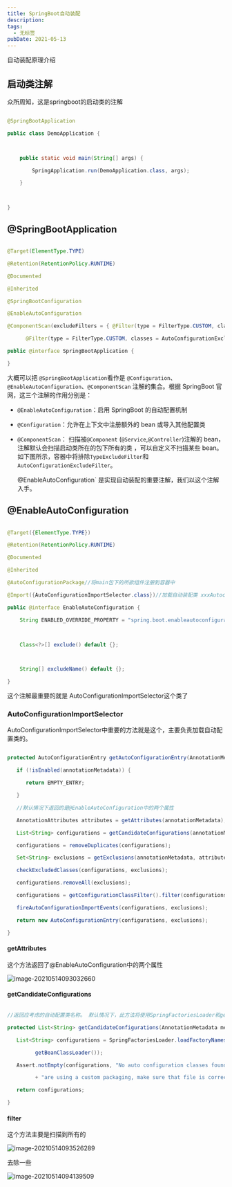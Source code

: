 ```yaml
---
title: SpringBoot自动装配
description: 
tags:
  - 无标签
pubDate: 2021-05-13
---
```



自动装配原理介绍



<!-- more -->



## 启动类注解



众所周知，这是springboot的启动类的注解



```java

@SpringBootApplication

public class DemoApplication {



    public static void main(String[] args) {

        SpringApplication.run(DemoApplication.class, args);

    }



}

```



## @SpringBootApplication



```java

@Target(ElementType.TYPE)

@Retention(RetentionPolicy.RUNTIME)

@Documented

@Inherited

@SpringBootConfiguration

@EnableAutoConfiguration

@ComponentScan(excludeFilters = { @Filter(type = FilterType.CUSTOM, classes = TypeExcludeFilter.class),

      @Filter(type = FilterType.CUSTOM, classes = AutoConfigurationExcludeFilter.class) })

public @interface SpringBootApplication {

}

```



大概可以把 `@SpringBootApplication`看作是 `@Configuration`、`@EnableAutoConfiguration`、`@ComponentScan` 注解的集合。根据 SpringBoot 官网，这三个注解的作用分别是：



- `@EnableAutoConfiguration`：启用 SpringBoot 的自动配置机制



- `@Configuration`：允许在上下文中注册额外的 bean 或导入其他配置类



- `@ComponentScan`： 扫描被`@Component` (`@Service`,`@Controller`)注解的 bean，注解默认会扫描启动类所在的包下所有的类 ，可以自定义不扫描某些 bean。如下图所示，容器中将排除`TypeExcludeFilter`和`AutoConfigurationExcludeFilter`。



  @EnableAutoConfiguration` 是实现自动装配的重要注解，我们以这个注解入手。



## @EnableAutoConfiguration



```java

@Target({ElementType.TYPE})

@Retention(RetentionPolicy.RUNTIME)

@Documented

@Inherited

@AutoConfigurationPackage//将main包下的所欲组件注册到容器中

@Import({AutoConfigurationImportSelector.class})//加载自动装配类 xxxAutoconfiguration

public @interface EnableAutoConfiguration {

    String ENABLED_OVERRIDE_PROPERTY = "spring.boot.enableautoconfiguration";



    Class<?>[] exclude() default {};



    String[] excludeName() default {};

}

```



这个注解最重要的就是    AutoConfigurationImportSelector这个类了



### AutoConfigurationImportSelector



AutoConfigurationImportSelector中重要的方法就是这个，主要负责加载自动配置类的。



```java

protected AutoConfigurationEntry getAutoConfigurationEntry(AnnotationMetadata annotationMetadata) {

   if (!isEnabled(annotationMetadata)) {

      return EMPTY_ENTRY;

   }

   //默认情况下返回的是@EnableAutoConfiguration中的两个属性

   AnnotationAttributes attributes = getAttributes(annotationMetadata);

   List<String> configurations = getCandidateConfigurations(annotationMetadata, attributes);

   configurations = removeDuplicates(configurations);

   Set<String> exclusions = getExclusions(annotationMetadata, attributes);

   checkExcludedClasses(configurations, exclusions);

   configurations.removeAll(exclusions);

   configurations = getConfigurationClassFilter().filter(configurations);

   fireAutoConfigurationImportEvents(configurations, exclusions);

   return new AutoConfigurationEntry(configurations, exclusions);

}

```



#### getAttributes



这个方法返回了@EnableAutoConfiguration中的两个属性



![image-20210514093032660](https://gitee.com/flow_disaster/blog-map-bed/raw/master/img/image-20210514093032660.png)



#### getCandidateConfigurations



```java

//返回应考虑的自动配置类名称。 默认情况下，此方法将使用SpringFactoriesLoader和getSpringFactoriesLoaderFactoryClass()来加载候选SpringFactoriesLoader 。

protected List<String> getCandidateConfigurations(AnnotationMetadata metadata, AnnotationAttributes attributes) {

   List<String> configurations = SpringFactoriesLoader.loadFactoryNames(getSpringFactoriesLoaderFactoryClass(),

         getBeanClassLoader());

   Assert.notEmpty(configurations, "No auto configuration classes found in META-INF/spring.factories. If you "

         + "are using a custom packaging, make sure that file is correct.");

   return configurations;

}

```



#### filter



这个方法主要是扫描到所有的



![image-20210514093526289](https://gitee.com/flow_disaster/blog-map-bed/raw/master/img/image-20210514093526289.png)



去除一些



![image-20210514094139509](https://gitee.com/flow_disaster/blog-map-bed/raw/master/img/image-20210514094139509.png)